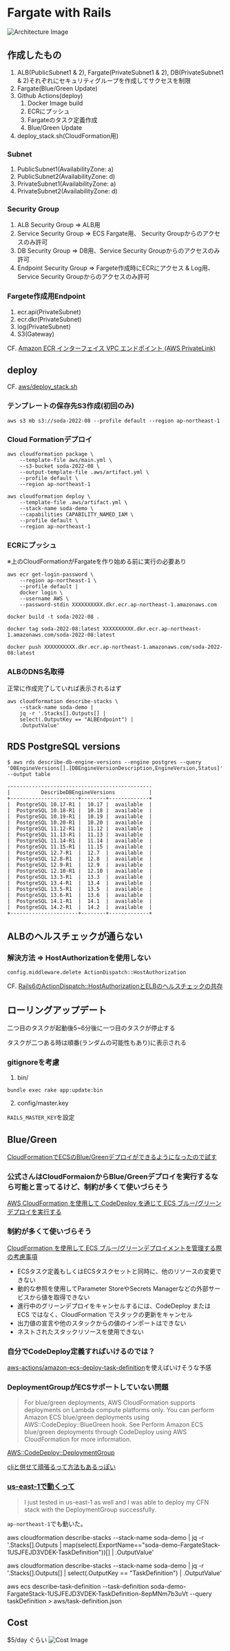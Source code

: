 # Fargate with Rails
![Architecture Image](aws/architecture.png)
## 作成したもの

1. ALB(PublicSubnet1 & 2), Fargate(PrivateSubnet1 & 2), DB(PrivateSubnet1 & 2)それぞれにセキュリティグループを作成してサクセスを制限
2. Fargate(Blue/Green Update)
3. Github Actions(deploy)
    1. Docker Image build
    2. ECRにプッシュ
    3. Fargateのタスク定義作成
    4. Blue/Green Update
4. deploy_stack.sh(CloudFormation用)

### Subnet
1. PublicSubnet1(AvailabilityZone: a)
2. PublicSubnet2(AvailabilityZone: d)
3. PrivateSubnet1(AvailabilityZone: a)
4. PrivateSubnet2(AvailabilityZone: d)

### Security Group
1. ALB Security Group      => ALB用
2. Service Security Group  => ECS Fargate用、 Security Groupからのアクセスのみ許可
3. DB Security Group       => DB用、Service Security Groupからのアクセスのみ許可
4. Endpoint Security Group => Fargete作成時にECRにアクセス & Log用、Service Security Groupからのアクセスのみ許可

### Fargete作成用Endpoint
1. ecr.api(PrivateSubnet)
2. ecr.dkr(PrivateSubnet)
3. log(PrivateSubnet)
4. S3(Gateway)

CF. [Amazon ECR インターフェイス VPC エンドポイント (AWS PrivateLink)](https://docs.aws.amazon.com/ja_jp/AmazonECR/latest/userguide/vpc-endpoints.html)



## deploy
CF. [aws/deploy_stack.sh](aws/deploy_stack.sh)

### テンプレートの保存先S3作成(初回のみ)
```
aws s3 mb s3://soda-2022-08 --profile default --region ap-northeast-1
```

### Cloud Formationデプロイ
```
aws cloudformation package \
    --template-file aws/main.yml \
    --s3-bucket soda-2022-08 \
    --output-template-file .aws/artifact.yml \
    --profile default \
    --region ap-northeast-1

aws cloudformation deploy \
    --template-file .aws/artifact.yml \
    --stack-name soda-demo \
    --capabilities CAPABILITY_NAMED_IAM \
    --profile default \
    --region ap-northeast-1
```

### ECRにプッシュ
※上のCloudFormationがFargateを作り始める前に実行の必要あり

```
aws ecr get-login-password \
    --region ap-northeast-1 \
    --profile default |
    docker login \
    --username AWS \
    --password-stdin XXXXXXXXXX.dkr.ecr.ap-northeast-1.amazonaws.com

docker build -t soda-2022-08 .

docker tag soda-2022-08:latest XXXXXXXXXX.dkr.ecr.ap-northeast-1.amazonaws.com/soda-2022-08:latest

docker push XXXXXXXXXX.dkr.ecr.ap-northeast-1.amazonaws.com/soda-2022-08:latest
```

### ALBのDNS名取得
正常に作成完了していれば表示されるはず
```
aws cloudformation describe-stacks \
    --stack-name soda-demo |
    jq -r '.Stacks[].Outputs[] |
    select(.OutputKey == "ALBEndpoint") |
    .OutputValue'
```

## RDS PostgreSQL versions

```
$ aws rds describe-db-engine-versions --engine postgres --query 'DBEngineVersions[].[DBEngineVersionDescription,EngineVersion,Status]' --output table

-----------------------------------------------
|          DescribeDBEngineVersions           |
+----------------------+--------+-------------+
|  PostgreSQL 10.17-R1 |  10.17 |  available  |
|  PostgreSQL 10.18-R1 |  10.18 |  available  |
|  PostgreSQL 10.19-R1 |  10.19 |  available  |
|  PostgreSQL 10.20-R1 |  10.20 |  available  |
|  PostgreSQL 11.12-R1 |  11.12 |  available  |
|  PostgreSQL 11.13-R1 |  11.13 |  available  |
|  PostgreSQL 11.14-R1 |  11.14 |  available  |
|  PostgreSQL 11.15-R1 |  11.15 |  available  |
|  PostgreSQL 12.7-R1  |  12.7  |  available  |
|  PostgreSQL 12.8-R1  |  12.8  |  available  |
|  PostgreSQL 12.9-R1  |  12.9  |  available  |
|  PostgreSQL 12.10-R1 |  12.10 |  available  |
|  PostgreSQL 13.3-R1  |  13.3  |  available  |
|  PostgreSQL 13.4-R1  |  13.4  |  available  |
|  PostgreSQL 13.5-R1  |  13.5  |  available  |
|  PostgreSQL 13.6-R1  |  13.6  |  available  |
|  PostgreSQL 14.1-R1  |  14.1  |  available  |
|  PostgreSQL 14.2-R1  |  14.2  |  available  |
+----------------------+--------+-------------+
```


## ALBのヘルスチェックが通らない
### 解決方法 => HostAuthorizationを使用しない
`config.middleware.delete ActionDispatch::HostAuthorization`

CF. [Rails6のActionDispatch::HostAuthorizationとELBのヘルスチェックの共存](https://qiita.com/reireias/items/544a93c567a153c3ad8f)

## ローリングアップデート
二つ目のタスクが起動後5~6分後に一つ目のタスクが停止する

タスクが二つある時は順番(ランダムの可能性もあり)に表示される

### gitignoreを考慮
1. bin/
```
bundle exec rake app:update:bin
```

2. config/master.key

`RAILS_MASTER_KEY`を設定


## Blue/Green

[CloudFormationでECSのBlue/Greenデプロイができるようになったので試す](https://bluepixel.hatenablog.com/entry/2020/05/23/191401)

### 公式さんはCloudFormaionからBlue/Greenデプロイを実行するなら可能と言ってるけど、制約が多くて使いづらそう
[AWS CloudFormation を使用して CodeDeploy を通じて ECS ブルー/グリーンデプロイを実行する](https://docs.aws.amazon.com/ja_jp/AWSCloudFormation/latest/UserGuide/blue-green.html)

### 制約が多くて使いづらそう
[CloudFormation を使用して ECS ブルー/グリーンデプロイメントを管理する際の考慮事項](https://docs.aws.amazon.com/ja_jp/AWSCloudFormation/latest/UserGuide/blue-green.html#blue-green-considerations)
- ECSタスク定義もしくはECSタスクセットと同時に、他のリソースの変更できない
- 動的な参照を使用してParameter StoreやSecrets Managerなどの外部サービスから値を取得できない
- 進行中のグリーンデプロイをキャンセルするには、CodeDeploy または ECS ではなく、CloudFormation でスタックの更新をキャンセル
- 出力値の宣言や他のスタックからの値のインポートはできない
- ネストされたスタックリソースを使用できない

### 自分でCodeDeploy定義すればいけるのでは？
[aws-actions/amazon-ecs-deploy-task-definition](https://github.com/aws-actions/amazon-ecs-deploy-task-definition#aws-codedeploy-support)を使えばいけそうな予感


### DeploymentGroupがECSサポートしていない問題
> For blue/green deployments, AWS CloudFormation supports deployments on Lambda compute platforms only. You can perform Amazon ECS blue/green deployments using AWS::CodeDeploy::BlueGreen hook. See Perform Amazon ECS blue/green deployments through CodeDeploy using AWS CloudFormation for more information.

[AWS::CodeDeploy::DeploymentGroup](https://docs.aws.amazon.com/ja_jp/AWSCloudFormation/latest/UserGuide/aws-resource-codedeploy-deploymentgroup.html#cfn-codedeploy-deploymentgroup-deploymentstyle)

[cliと併せて頑張るって方法もあるっぽい](https://qiita.com/neruneruo/items/d62140f29f067b28925b#%E8%BF%BD%E8%A8%98)

### [us-east-1で動くって](https://github.com/aws-cloudformation/cloudformation-coverage-roadmap/issues/483#issuecomment-1100238755)
> I just tested in us-east-1 as well and I was able to deploy my CFN stack with the DeploymentGroup successfully.

`ap-northeast-1`でも動いた。


aws cloudformation describe-stacks --stack-name soda-demo | jq -r '.Stacks[].Outputs | map(select(.ExportName=="soda-demo-FargateStack-1USJFEJD3VDEK-TaskDefinition"))[] | .OutputValue'

aws cloudformation describe-stacks --stack-name soda-demo | jq -r '.Stacks[].Outputs[]  | select(.OutputKey == "TaskDefinition") | .OutputValue'

aws ecs describe-task-definition --task-definition soda-demo-FargateStack-1USJFEJD3VDEK-TaskDefinition-8epMNm7b3uVt --query taskDefinition > aws/task-definition.json

## Cost
$5/day ぐらい
![Cost Image](aws/cost.png)
